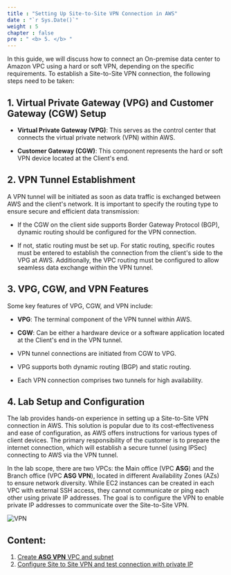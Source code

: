 ```yaml
---
title : "Setting Up Site-to-Site VPN Connection in AWS"
date : "`r Sys.Date()`"
weight : 5
chapter : false
pre : " <b> 5. </b> "
---
```


In this guide, we will discuss how to connect an On-premise data center to Amazon VPC using a hard or soft VPN, depending on the specific requirements. To establish a Site-to-Site VPN connection, the following steps need to be taken:

## 1. Virtual Private Gateway (VPG) and Customer Gateway (CGW) Setup

- **Virtual Private Gateway (VPG)**: This serves as the control center that connects the virtual private network (VPN) within AWS.

- **Customer Gateway (CGW)**: This component represents the hard or soft VPN device located at the Client's end.

## 2. VPN Tunnel Establishment

A VPN tunnel will be initiated as soon as data traffic is exchanged between AWS and the client's network. It is important to specify the routing type to ensure secure and efficient data transmission:

- If the CGW on the client side supports Border Gateway Protocol (BGP), dynamic routing should be configured for the VPN connection.

- If not, static routing must be set up. For static routing, specific routes must be entered to establish the connection from the client's side to the VPG at AWS. Additionally, the VPC routing must be configured to allow seamless data exchange within the VPN tunnel.

## 3. VPG, CGW, and VPN Features

Some key features of VPG, CGW, and VPN include:

- **VPG**: The terminal component of the VPN tunnel within AWS.

- **CGW**: Can be either a hardware device or a software application located at the Client's end in the VPN tunnel.

- VPN tunnel connections are initiated from CGW to VPG.

- VPG supports both dynamic routing (BGP) and static routing.

- Each VPN connection comprises two tunnels for high availability.

## 4. Lab Setup and Configuration

The lab provides hands-on experience in setting up a Site-to-Site VPN connection in AWS. This solution is popular due to its cost-effectiveness and ease of configuration, as AWS offers instructions for various types of client devices. The primary responsibility of the customer is to prepare the internet connection, which will establish a secure tunnel (using IPSec) connecting to AWS via the VPN tunnel.

In the lab scope, there are two VPCs: the Main office (VPC **ASG**) and the Branch office (VPC **ASG VPN**), located in different Availability Zones (AZs) to ensure network diversity. While EC2 instances can be created in each VPC with external SSH access, they cannot communicate or ping each other using private IP addresses. The goal is to configure the VPN to enable private IP addresses to communicate over the Site-to-Site VPN.

![VPN](/images/6-VPNSitetoSite/vpn.png?featherlight=false&width=90pc)

## Content:

1. [Create **ASG VPN** VPC and subnet](5.1-createvpnenv/)
2. [Configure Site to Site VPN and test connection with private IP](5.2-vpnsitetosite/)

